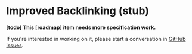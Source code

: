 # Improved Backlinking (stub)

**[[todo]] This [[roadmap]] item needs more specification work.** 

If you're interested in working on it, please start a conversation in [GitHub issues](https://github.com/foambubble/foam/issues).


[//begin]: # "Autogenerated link references for markdown compatibility"
[todo]: todo.md "Todo"
[roadmap]: roadmap.md "Roadmap"
[//end]: # "Autogenerated link references"
